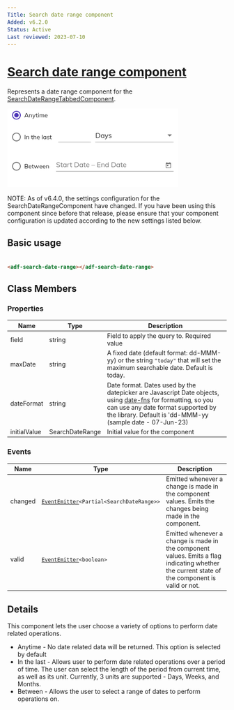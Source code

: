 ```yaml
---
Title: Search date range component
Added: v6.2.0
Status: Active
Last reviewed: 2023-07-10
---
```


# [Search date range component](../../../lib/content-services/src/lib/search/components/search-date-range-tabbed/search-date-range/search-date-range.component.ts "Defined in search-date-range.component.ts")

Represents a date range component for the [SearchDateRangeTabbedComponent](search-date-range-tabbed.component.md).

![Date Range Widget](../../docassets/images/search-date-range.png)

NOTE: As of v6.4.0, the settings configuration for the SearchDateRangeComponent have changed. If you have been using this component since
before that release, please ensure that your component configuration is updated according to the new settings listed below. 

## Basic usage

```html

<adf-search-date-range></adf-search-date-range>
```

## Class Members

### Properties

| Name         | Type            | Description                                                                                                                                                                                                                                                |
|--------------|-----------------|------------------------------------------------------------------------------------------------------------------------------------------------------------------------------------------------------------------------------------------------------------|
| field        | string          | Field to apply the query to. Required value                                                                                                                                                                                                                |
| maxDate      | string          | A fixed date (default format: dd-MMM-yy) or the string `"today"` that will set the maximum searchable date. Default is today.                                                                                                                              |
| dateFormat   | string          | Date format. Dates used by the datepicker are Javascript Date objects, using [date-fns](https://date-fns.org/v2.30.0/docs/format) for formatting, so you can use any date format supported by the library. Default is 'dd-MMM-yy (sample date - 07-Jun-23) |
| initialValue | SearchDateRange | Initial value for the component                                                                                                                                                                                                                            |

### Events

| Name                | Type                                                                                   | Description                                                                                                                                    |
|---------------------|----------------------------------------------------------------------------------------|------------------------------------------------------------------------------------------------------------------------------------------------|
| changed             | [`EventEmitter`](https://angular.io/api/core/EventEmitter)`<Partial<SearchDateRange>>` | Emitted whenever a change is made in the component values. Emits the changes being made in the component.                                      |
| valid               | [`EventEmitter`](https://angular.io/api/core/EventEmitter)`<boolean>`                  | Emitted whenever a change is made in the component values. Emits a flag indicating whether the current state of the component is valid or not. |

## Details

This component lets the user choose a variety of options to perform date related operations.

- Anytime - No date related data will be returned. This option is selected by default
- In the last - Allows user to perform date related operations over a period of time. The user can select the length of the period from current time, 
as well as its unit. Currently, 3 units are supported - Days, Weeks, and Months.
- Between - Allows the user to select a range of dates to perform operations on.
